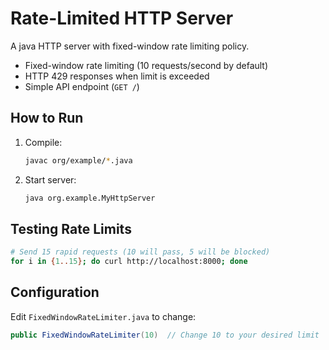 
# Rate-Limited HTTP Server
A java HTTP server with fixed-window rate limiting policy.

- Fixed-window rate limiting (10 requests/second by default)
- HTTP 429 responses when limit is exceeded
- Simple API endpoint (`GET /`)

## How to Run
1. Compile:
   ```bash
   javac org/example/*.java
   ```
2. Start server:
   ```bash
   java org.example.MyHttpServer
   ```

## Testing Rate Limits
```bash
# Send 15 rapid requests (10 will pass, 5 will be blocked)
for i in {1..15}; do curl http://localhost:8000; done
```

## Configuration
Edit `FixedWindowRateLimiter.java` to change:
```java
public FixedWindowRateLimiter(10)  // Change 10 to your desired limit
```
